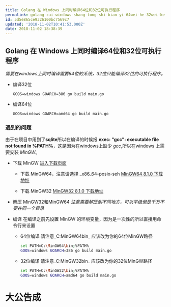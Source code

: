 ```yaml
---
title: Golang 在 Windows 上同时编译64位和32位可执行程序
permalink: golang-zai-windows-shang-tong-shi-bian-yi-64wei-he-32wei-ke-zhi-xing-cheng-xu
id: 5d5e865ce9326100bc7569c7
updated: '2018-11-02T10:41:53.000Z'
date: 2018-11-02 18:38:39
---
```


##  Golang 在 Windows 上同时编译64位和32位可执行程序
_需要在windows上同时编译需要64位的系统，32位只能编译32位的可执行程序。_
* 编译32位
	```
	GOOS=windows GOARCH=386 go build main.go
	```
* 编译64位
	```
	GOOS=windows GOARCH=amd64 go build main.go
	```
### 遇到的问题
由于在项目中用到了**sqlite**所以在编译的时候报 **exec: "gcc": executable file not found in %PATH%**，这是因为在windows上缺少 _gcc_,所以在windows 上需要安装 _MinGW_。
* 下载 MinGW
	[进入下载页面](https://sourceforge.net/projects/mingw-w64/files/Toolchains%20targetting%20Win64/Personal%20Builds/%20)
	* 下载 MinGW64，注意请选择 \_x86\_64-posix-seh
		[MinGW64 8.1.0 下载地址](https://sourceforge.net/projects/mingw-w64/files/Toolchains%20targetting%20Win64/Personal%20Builds/mingw-builds/8.1.0/threads-posix/seh/x86_64-8.1.0-release-posix-seh-rt_v6-rev0.7z)

	* 下载 MinGW32
		[MinGW32 8.1.0 下载地址](https://sourceforge.net/projects/mingw-w64/files/Toolchains%20targetting%20Win64/Personal%20Builds/mingw-builds/8.1.0/threads-win32/seh/x86_64-8.1.0-release-win32-seh-rt_v6-rev0.7z)

* 解压 MinGW32和MinGW64
	_注意需要解压到不同地方，可以平级但是千万不要在同一个目录_
* 编译
	在编译之前先设置 MinGW 的环境变量，因为是一次性的所以直接用命令行来设置
	* 64位编译
		请注意_C:MinGW64bin_ 应该改为你的64位MinGW路径
		```bash
		set PATH=C:\MinGW64\bin;%PATH%
		GOOS=windows GOARCH=386 go build main.go
		```
	 * 32位编译
		请注意_C:MinGW32bin_ 应该改为你的32位MinGW路径
		```bash
		set PATH=C:\MinGW32\bin;%PATH%
		GOOS=windows GOARCH=amd64 go build main.go
		```

# 大公告成